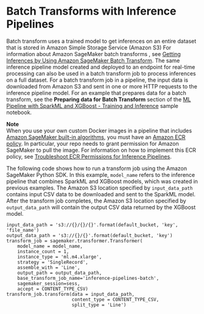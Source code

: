 # Batch Transforms with Inference Pipelines<a name="inference-pipeline-batch"></a>

Batch transform uses a trained model to get inferences on an entire dataset that is stored in Amazon Simple Storage Service \(Amazon S3\) For information about Amazon SageMaker batch transforms , see [Getting Inferences by Using Amazon SageMaker Batch Transform](how-it-works-batch.md)\. The same inference pipeline model created and deployed to an endpoint for real\-time processing can also be used in a batch transform job to process inferences on a full dataset\. For a batch transform job in a pipeline, the input data is downloaded from Amazon S3 and sent in one or more HTTP requests to the inference pipeline model\. For an example that prepares data for a batch transform, see the **Preparing data for Batch Transform** section of the [ML Pipeline with SparkML and XGBoost \- Training and Inference](https://github.com/awslabs/amazon-sagemaker-examples/tree/master/advanced_functionality/inference_pipeline_sparkml_xgboost_abalone) sample notebook\. 

**Note**  
When you use your own custom Docker images in a pipeline that includes [Amazon SageMaker built\-in algorithms](https://docs.aws.amazon.com/sagemaker/latest/dg/sagemaker-algo-docker-registry-paths.html), you must have an [Amazon ECR policy](https://docs.aws.amazon.com/AmazonECR/latest/userguide/what-is-ecr.html)\. In particular, your repo needs to grant permission for Amazon SageMaker to pull the image\. For information on how to implement this ECR policy, see [Troubleshoot ECR Permissions for Inference Pipelines](inference-pipeline-troubleshoot.md#inference-pipeline-troubleshoot-permissions)\.

The following code shows how to run a transform job using the Amazon SageMaker Python SDK\. In this example, `model_name` refers to the inference pipeline that combines SparkML and XGBoost models, which was created in previous examples\. The Amazon S3 location specified by `input_data_path` contains input CSV data to be downloaded and sent to the SparkML model\. After the transform job completes, the Amazon S3 location specified by `output_data_path` will contain the output CSV data returned by the XGBoost model\.

```
input_data_path = 's3://{}/{}/{}'.format(default_bucket, 'key', 'file_name')
output_data_path = 's3://{}/{}'.format(default_bucket, 'key')
transform_job = sagemaker.transformer.Transformer(
    model_name = model_name,
    instance_count = 1,
    instance_type = 'ml.m4.xlarge',
    strategy = 'SingleRecord',
    assemble_with = 'Line',
    output_path = output_data_path,
    base_transform_job_name='inference-pipelines-batch',
    sagemaker_session=sess,
    accept = CONTENT_TYPE_CSV)
transform_job.transform(data = input_data_path, 
                        content_type = CONTENT_TYPE_CSV, 
                        split_type = 'Line')
```